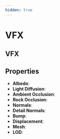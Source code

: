 ```yaml
---
hidden: true
---
```


# VFX

## VFX

## Properties

* **Albedo**:
* **Light Diffusion**:
* **Ambient Occlusion**:
* **Rock Occlusion**:
* **Normals**:
* **Detail Normals**:
* **Bump**:
* **Displacement**:
* **Mesh**:
* **LOD**:
